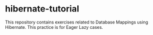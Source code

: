 # hibernate-tutorial
This repository contains exercises related to Database Mappings using Hibernate. 
This practice is for Eager Lazy cases.
